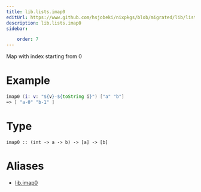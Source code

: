 ```yaml
---
title: lib.lists.imap0
editUrl: https://www.github.com/hsjobeki/nixpkgs/blob/migrated/lib/lists.nix#L154C11
description: lib.lists.imap0
sidebar:

    order: 7
---
```


Map with index starting from 0

# Example

```nix
imap0 (i: v: "${v}-${toString i}") ["a" "b"]
=> [ "a-0" "b-1" ]
```

# Type

```
imap0 :: (int -> a -> b) -> [a] -> [b]
```


# Aliases

- [lib.imap0](/nix-doc-comments/reference/lib/lib-imap0)


